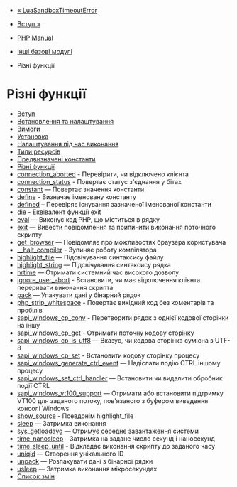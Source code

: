 - [« LuaSandboxTimeoutError](class.luasandboxtimeouterror.md)
- [Вступ »](intro.misc.md)

- [PHP Manual](index.md)
- [Інші базові модулі](refs.basic.other.md)
- Різні функції

# Різні функції

- [Вступ](intro.misc.md)
- [Встановлення та налаштування](misc.setup.md)
- [Вимоги](misc.requirements.md)
- [Установка](misc.installation.md)
- [Налаштування під час виконання](misc.configuration.md)
- [Типи ресурсів](misc.resources.md)
- [Предвизначені константи](misc.constants.md)
- [Різні функції](ref.misc.md)
- [connection_aborted](function.connection-aborted.md) -
Перевірити, чи відключено клієнта
- [connection_status](function.connection-status.md) -
Повертає статус з'єднання у бітах
- [constant](function.constant.md) — Повертає значення
константи
- [define](function.define.md) - Визначає іменовану
константу
- [defined](function.defined.md) – Перевіряє існування
зазначеної іменованої константи
- [die](function.die.md) - Еквівалент функції exit
- [eval](function.eval.md) — Виконує код PHP, що міститься в
рядку
- [exit](function.exit.md) — Вивести повідомлення та припинити
виконання поточного скрипту
- [get_browser](function.get-browser.md) — Повідомляє про
можливостях браузера користувача
- [\_\_halt_compiler](function.halt-compiler.md) - Зупиняє
роботу компілятора
- [highlight_file](function.highlight-file.md) — Підсвічування
синтаксису файлу
- [highlight_string](function.highlight-string.md) — Підсвічування
синтаксису рядка
- [hrtime](function.hrtime.md) — Отримати системний час
високого дозволу
- [ignore_user_abort](function.ignore-user-abort.md) -
Встановити, чи має відключення клієнта переривати виконання
скрипта
- [pack](function.pack.md) — Упакувати дані у бінарний рядок
- [php_strip_whitespace](function.php-strip-whitespace.md) -
Повертає вихідний код без коментарів та пробілів
- [sapi_windows_cp_conv](function.sapi-windows-cp-conv.md) -
Перетворити рядок з однієї кодової сторінки на іншу
- [sapi_windows_cp_get](function.sapi-windows-cp-get.md) -
Отримати поточну кодову сторінку
- [sapi_windows_cp_is_utf8](function.sapi-windows-cp-is-utf8.md)
— Вказує, чи кодова сторінка сумісна з UTF-8
- [sapi_windows_cp_set](function.sapi-windows-cp-set.md) -
Встановити кодову сторінку процесу
- [sapi_windows_generate_ctrl_event](function.sapi-windows-generate-ctrl-event.md)
— Надіслати подію CTRL іншому процесу
- [sapi_windows_set_ctrl_handler](function.sapi-windows-set-ctrl-handler.md)
— Встановити чи видалити обробник події CTRL
- [sapi_windows_vt100_support](function.sapi-windows-vt100-support.md)
— Отримати або встановити підтримку VT100 для заданого потоку,
пов'язаного з буфером виведення консолі Windows
- [show_source](function.show-source.md) - Псевдонім
highlight_file
- [sleep](function.sleep.md) — Затримка виконання
- [sys_getloadavg](function.sys-getloadavg.md) — Отримує
середнє завантаження системи
- [time_nanosleep](function.time-nanosleep.md) - Затримка на
задане число секунд і наносекунд
- [time_sleep_until](function.time-sleep-until.md) - Відкладає
виконання скрипту до заданого часу
- [uniqid](function.uniqid.md) — Створення унікального ID
- [unpack](function.unpack.md) — Розпакувати дані з бінарної
рядки
- [usleep](function.usleep.md) — Затримка виконання
мікросекундах
- [Список змін](changelog.misc.md)

